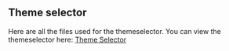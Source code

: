 ## Theme selector
Here are all the files used for the themeselector. You can view the themeselector here: [Theme Selector](https://robinboers.github.io/SkyLight-themelibrary/)

